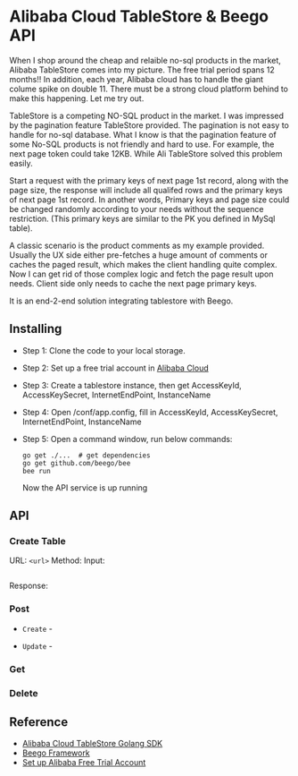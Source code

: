 # Alibaba Cloud TableStore & Beego API

When I shop around the cheap and relaible no-sql products in the market, Alibaba TableStore comes into my picture. The free trial period spans 12 months!! In addition, each year, Alibaba cloud has to handle the giant colume spike on double 11. There must be a strong cloud platform behind to make this happening. Let me try out. 

TableStore is a competing NO-SQL product in the market. I was impressed by the pagination feature TableStore provided. The pagination is not easy to handle for no-sql database.  What I know is that the pagination feature of some No-SQL products is not friendly and hard to use. For example, the next page token could take 12KB. While Ali TableStore solved this problem easily. 

Start a request with the primary keys of next page 1st record, along with the page size, the response will include all qualifed rows and the primary keys of next page 1st record. In another words, Primary keys and page size could be changed randomly according to your needs without the sequence restriction. (This primary keys are similar to the PK you defined in MySql table). 

A classic scenario is the product comments as my example provided. Usually the UX side either pre-fetches a huge amount of comments or caches the paged result, which makes the client handling quite complex. Now I can get rid of those complex logic and fetch the page result upon needs. Client side only needs to cache the next page primary keys.

It is an end-2-end solution integrating tablestore with Beego.

## Installing

* Step 1: Clone the code to your local storage. 
* Step 2: Set up a free trial account in [Alibaba Cloud](https://us.alibabacloud.com)
* Step 3: Create a tablestore instance, then get AccessKeyId, AccessKeySecret, InternetEndPoint, InstanceName
* Step 4: Open /conf/app.config, fill in AccessKeyId, AccessKeySecret, InternetEndPoint, InstanceName 
* Step 5: Open a command window, run below commands:

  ```dos
  go get ./...  # get dependencies
  go get github.com/beego/bee
  bee run
  ```
  Now the API service is up running
  

## API
### Create Table

URL:    `<url>`
Method:
Input:
```sh

```
Response:

### Post
- `Create` -

- `Update` -

### Get

### Delete

## Reference
 * [Alibaba Cloud TableStore Golang SDK](https://github.com/aliyun/alibaba-cloud-sdk-go)
 * [Beego Framework](https://github.com/astaxie/beego)
 * [Set up Alibaba Free Trial Account](https://us.alibabacloud.com)
 
